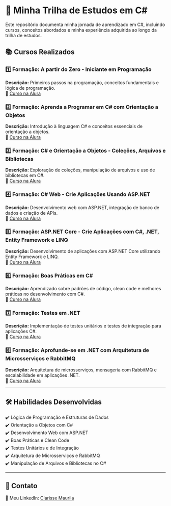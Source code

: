 # 🚀 Minha Trilha de Estudos em C#

Este repositório documenta minha jornada de aprendizado em C#, incluindo cursos, conceitos abordados e minha experiência adquirida ao longo da trilha de estudos.

## 📚 Cursos Realizados

### 1️⃣ Formação: A partir do Zero - Iniciante em Programação  
**Descrição:** Primeiros passos na programação, conceitos fundamentais e lógica de programação.  
🔗 [Curso na Alura](https://cursos.alura.com.br/formacao-programacao)

### 2️⃣ Formação: Aprenda a Programar em C# com Orientação a Objetos  
**Descrição:** Introdução à linguagem C# e conceitos essenciais de orientação a objetos.  
🔗 [Curso na Alura](https://cursos.alura.com.br/formacao-c-sharp-orientacao-objetos)

### 3️⃣ Formação: C# e Orientação a Objetos - Coleções, Arquivos e Bibliotecas  
**Descrição:** Exploração de coleções, manipulação de arquivos e uso de bibliotecas em C#.  
🔗 [Curso na Alura](https://cursos.alura.com.br/formacao-avancando-c-sharp)

### 4️⃣ Formação: C# Web - Crie Aplicações Usando ASP.NET  
**Descrição:** Desenvolvimento web com ASP.NET, integração de banco de dados e criação de APIs.  
🔗 [Curso na Alura](https://cursos.alura.com.br/formacao-csharp-web)

### 5️⃣ Formação: ASP.NET Core - Crie Aplicações com C#, .NET, Entity Framework e LINQ  
**Descrição:** Desenvolvimento de aplicações com ASP.NET Core utilizando Entity Framework e LINQ.  
🔗 [Curso na Alura](https://cursos.alura.com.br/formacao-dotnet)

### 6️⃣ Formação: Boas Práticas em C#  
**Descrição:** Aprendizado sobre padrões de código, clean code e melhores práticas no desenvolvimento com C#.  
🔗 [Curso na Alura](https://cursos.alura.com.br/formacao-boas-praticas-c-sharp)

### 7️⃣ Formação: Testes em .NET  
**Descrição:** Implementação de testes unitários e testes de integração para aplicações C#.  
🔗 [Curso na Alura](https://cursos.alura.com.br/formacao-testes-em-dotnet)

### 8️⃣ Formação: Aprofunde-se em .NET com Arquitetura de Microsserviços e RabbitMQ  
**Descrição:** Arquitetura de microsserviços, mensageria com RabbitMQ e escalabilidade em aplicações .NET.  
🔗 [Curso na Alura](https://cursos.alura.com.br/formacao-dotnet-microsservicos)

---

## 🛠 Habilidades Desenvolvidas
✔️ Lógica de Programação e Estruturas de Dados  
✔️ Orientação a Objetos com C#  
✔️ Desenvolvimento Web com ASP.NET  
✔️ Boas Práticas e Clean Code  
✔️ Testes Unitários e de Integração  
✔️ Arquitetura de Microsserviços e RabbitMQ  
✔️ Manipulação de Arquivos e Bibliotecas no C#

---

## 📌 Contato
🔗 Meu LinkedIn: [Clarisse Maurila](https://www.linkedin.com/in/clarissemaurila-dev/)

